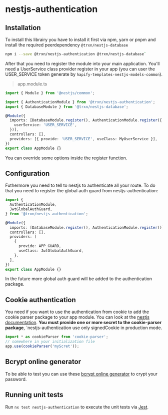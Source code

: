 # nestjs-authentication

## Installation

To install this librairy you have to install it first via npm, yarn or pnpm and
install the required peerdependency `@trxn/nestjs-database`

```bash
npm i --save @trxn/nestjs-authentication @trxn/nestjs-database`
```

After that you need to register the module into your main application.
You'll need a UserService class provider register in your app (you can user the
USER_SERVICE token generate by `hapify-templates-nestjs-models-common`).

> app.module.ts

```typescript
import { Module } from '@nestjs/common';

import { AuthenticationModule } from '@trxn/nestjs-authentication';
import { DatabaseModule } from '@trxn/nestjs-database';

@Module({
  imports: [DatabaseModule.register(), AuthenticationModule.register({
    userService: 'USER_SERVICE',
  })],
  controllers: [],
  providers: [{ provide: 'USER_SERVICE', useClass: MyUserService }],
})
export class AppModule {}
```

You can override some options inside the register function.

## Configuration

Futhermore you need to tell to nestjs to authenticate all your route. To do that
you need to register the global auth guard from nestjs-authentication:

```typescript
import {
  AuthenticationModule,
  JwtGlobalAuthGuard,
} from '@trxn/nestjs-authentication';

@Module({
  imports: [DatabaseModule.register(), AuthenticationModule.register()],
  controllers: [],
  providers: [
    {
      provide: APP_GUARD,
      useClass: JwtGlobalAuthGuard,
    },
  ],
})
export class AppModule {}
```

In the future more global auth guard will be added to the authentication
package.

## Cookie authentication

You need if you want to use the authentication from cookie to add the cookie
parser package to your app module. You can look at the
[nestjs documentation](https://docs.nestjs.com/techniques/cookies#cookies).
**You must provide one or more secret to the cookie-parser package**,
`nestjs-authentication use only signedCookie in production mode.

```typescript
import * as cookieParser from 'cookie-parser';
// somewhere in your initialization file
app.use(cookieParser('myScret'));
```

## Bcrypt online generator

To be able to test you can use these [bcrypt online generator](https://www.browserling.com/tools/bcrypt) to crypt your password.

## Running unit tests

Run `nx test nestjs-authentication` to execute the unit tests via
[Jest](https://jestjs.io).
